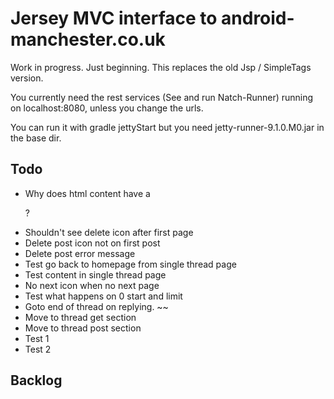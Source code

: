 Jersey MVC interface to android-manchester.co.uk
================================================
 
Work in progress. Just beginning. This replaces the old Jsp / SimpleTags version.

You currently need the rest services (See and run Natch-Runner) running on localhost:8080, unless you change the urls.

You can run it with gradle jettyStart but you need jetty-runner-9.1.0.M0.jar in the base dir.

Todo
-----
* Why does html content have a <p>?
* Shouldn't see delete icon after first page
* Delete post icon not on first post
* Delete post error message
* Test go back to homepage from single thread page
* Test content in single thread page
* No next icon when no next page
* Test what happens on 0 start and limit
* Goto end of thread on replying.
~~
* Move to thread get section
* Move to thread post section
* Test 1
* Test 2

Backlog
-------
